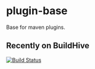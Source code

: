 plugin-base
===========

Base for maven plugins.

Recently on BuildHive
-----------------------------
[![Build Status](https://buildhive.cloudbees.com/job/ykryshchuk/job/plugin-base/badge/icon)](https://buildhive.cloudbees.com/job/ykryshchuk/job/plugin-base/)
